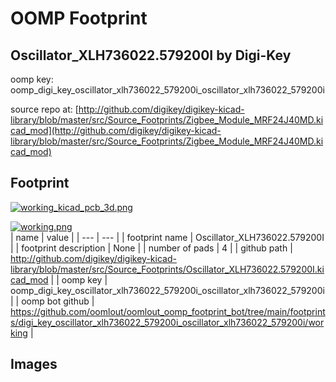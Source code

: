 # OOMP Footprint  
## Oscillator_XLH736022.579200I  by Digi-Key  
  
oomp key: oomp_digi_key_oscillator_xlh736022_579200i_oscillator_xlh736022_579200i  
  
source repo at: [http://github.com/digikey/digikey-kicad-library/blob/master/src/Source_Footprints/Zigbee_Module_MRF24J40MD.kicad_mod](http://github.com/digikey/digikey-kicad-library/blob/master/src/Source_Footprints/Zigbee_Module_MRF24J40MD.kicad_mod)  
## Footprint  
  
[![working_kicad_pcb_3d.png](working_kicad_pcb_3d_600.png)](working_kicad_pcb_3d.png)  
  
[![working.png](working_600.png)](working.png)  
| name | value | 
| --- | --- | 
| footprint name | Oscillator_XLH736022.579200I | 
| footprint description | None | 
| number of pads | 4 | 
| github path | http://github.com/digikey/digikey-kicad-library/blob/master/src/Source_Footprints/Oscillator_XLH736022.579200I.kicad_mod | 
| oomp key | oomp_digi_key_oscillator_xlh736022_579200i_oscillator_xlh736022_579200i | 
| oomp bot github | https://github.com/oomlout/oomlout_oomp_footprint_bot/tree/main/footprints/digi_key_oscillator_xlh736022_579200i_oscillator_xlh736022_579200i/working | 
## Images  
